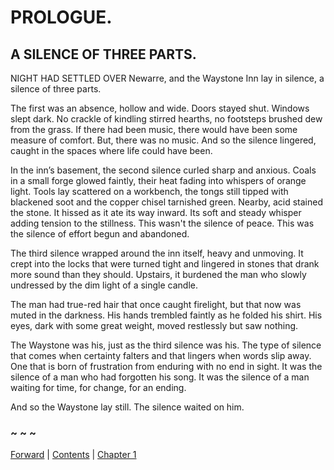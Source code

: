 # PROLOGUE.

## A SILENCE OF THREE PARTS.


NIGHT HAD SETTLED OVER Newarre, and the Waystone Inn lay in silence, a silence of three parts.

The first was an absence, hollow and wide. Doors stayed shut. Windows slept dark. No crackle of kindling stirred hearths, no footsteps brushed dew from the grass. If there had been music, there would have been some measure of comfort. But, there was no music. And so the silence lingered, caught in the spaces where life could have been.

In the inn’s basement, the second silence curled sharp and anxious. Coals in a small forge glowed faintly, their heat fading into whispers of orange light. Tools lay scattered on a workbench, the tongs still tipped with blackened soot and the copper chisel tarnished green. Nearby, acid stained the stone. It hissed as it ate its way inward. Its soft and steady whisper adding tension to the stillness. This wasn't the silence of peace. This was the silence of effort begun and abandoned.

The third silence wrapped around the inn itself, heavy and unmoving. It crept into the locks that were turned tight and lingered in stones that drank more sound than they should. Upstairs, it burdened the man who slowly undressed by the dim light of a single candle.

The man had true-red hair that once caught firelight, but that now was muted in the darkness. His hands trembled faintly as he folded his shirt. His eyes, dark with some great weight, moved restlessly but saw nothing.

The Waystone was his, just as the third silence was his. The type of silence that comes when certainty falters and that lingers when words slip away. One that is born of frustration from enduring with no end in sight. It was the silence of a man who had forgotten his song. It was the silence of a man waiting for time, for change, for an ending.

And so the Waystone lay still. The silence waited on him.

### ~ ~ ~

[Forward](Forward.md) | [Contents](Contents.md) | [Chapter 1](CHAPTER_01.md)
